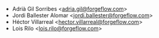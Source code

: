 - Adrià Gil Sorribes \<<adria.gil@forgeflow.com>\>
- Jordi Ballester Alomar \<<jordi.ballester@forgeflow.com>\>
- Héctor Villarreal \<<hector.villarreal@forgeflow.com>\>
- Lois Rilo \<<lois.rilo@forgeflow.com>\>

